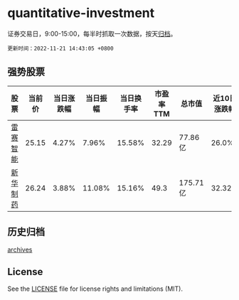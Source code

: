 # quantitative-investment

证券交易日，9:00-15:00，每半时抓取一次数据，按天[归档](archives)。

`更新时间：2022-11-21 14:43:05 +0800`

## 强势股票

|股票|当前价|当日涨跌幅|当日振幅|当日换手率|市盈率TTM|总市值|近10日涨跌幅|
|----|----|----|----|----|----|----|----|
|[雷赛智能](https://xueqiu.com/S/SZ002979)|25.15|4.27%|7.96%|15.58%|32.29|77.86亿|26.0%|
|[新华制药](https://xueqiu.com/S/SZ000756)|26.24|3.88%|11.08%|15.16%|49.3|175.71亿|32.32%|

## 历史归档

[archives](archives)

## License

See the [LICENSE](LICENSE) file for license rights and limitations (MIT).